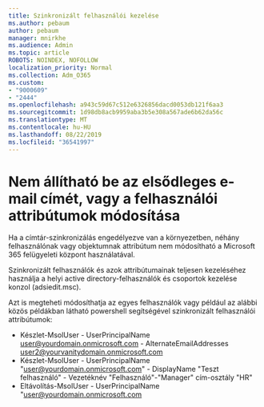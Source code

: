 ```yaml
---
title: Szinkronizált felhasználói kezelése
ms.author: pebaum
author: pebaum
manager: mnirkhe
ms.audience: Admin
ms.topic: article
ROBOTS: NOINDEX, NOFOLLOW
localization_priority: Normal
ms.collection: Adm_O365
ms.custom:
- "9000609"
- "2444"
ms.openlocfilehash: a943c59d67c512e6326856dacd0053db121f6aa3
ms.sourcegitcommit: 1d98db8acb9959aba3b5e308a567ade6b62da56c
ms.translationtype: MT
ms.contentlocale: hu-HU
ms.lasthandoff: 08/22/2019
ms.locfileid: "36541997"
---
```

# <a name="unable-to-set-primary-email-address-or-change-user-attributes"></a>Nem állítható be az elsődleges e-mail címét, vagy a felhasználói attribútumok módosítása

Ha a címtár-szinkronizálás engedélyezve van a környezetben, néhány felhasználónak vagy objektumnak attribútum nem módosítható a Microsoft 365 felügyeleti központ használatával.

Szinkronizált felhasználók és azok attribútumainak teljesen kezeléséhez használja a helyi active directory-felhasználók és csoportok kezelése konzol (adsiedit.msc).  

Azt is megteheti módosíthatja az egyes felhasználók vagy például az alábbi közös példákban látható powershell segítségével szinkronizált felhasználói attribútumok: 
- Készlet-MsolUser - UserPrincipalName user@yourdomain.onmicrosoft.com - AlternateEmailAddresses user2@yourvanitydomain.onmicrosoft.com
- Készlet-MsolUser - UserPrincipalName "user@yourdomain.onmicrosoft.com" - DisplayName "Teszt felhasználó" - Vezetéknév "Felhasználó"-"Manager" cím-osztály "HR"
- Eltávolítás-MsolUser - UserPrincipalName "user@yourdomain.onmicrosoft.com